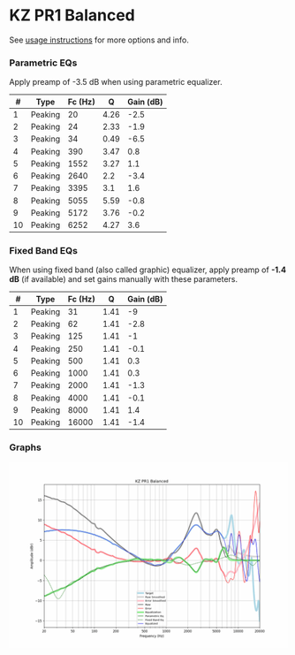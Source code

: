 # KZ PR1 Balanced
See [usage instructions](https://github.com/jaakkopasanen/AutoEq#usage) for more options and info.

### Parametric EQs
Apply preamp of -3.5 dB when using parametric equalizer.

|   # | Type    |   Fc (Hz) |    Q |   Gain (dB) |
|-----|---------|-----------|------|-------------|
|   1 | Peaking |        20 | 4.26 |        -2.5 |
|   2 | Peaking |        24 | 2.33 |        -1.9 |
|   3 | Peaking |        34 | 0.49 |        -6.5 |
|   4 | Peaking |       390 | 3.47 |         0.8 |
|   5 | Peaking |      1552 | 3.27 |         1.1 |
|   6 | Peaking |      2640 | 2.2  |        -3.4 |
|   7 | Peaking |      3395 | 3.1  |         1.6 |
|   8 | Peaking |      5055 | 5.59 |        -0.8 |
|   9 | Peaking |      5172 | 3.76 |        -0.2 |
|  10 | Peaking |      6252 | 4.27 |         3.6 |

### Fixed Band EQs
When using fixed band (also called graphic) equalizer, apply preamp of **-1.4 dB** (if available) and set gains manually with these parameters.

|   # | Type    |   Fc (Hz) |    Q |   Gain (dB) |
|-----|---------|-----------|------|-------------|
|   1 | Peaking |        31 | 1.41 |        -9   |
|   2 | Peaking |        62 | 1.41 |        -2.8 |
|   3 | Peaking |       125 | 1.41 |        -1   |
|   4 | Peaking |       250 | 1.41 |        -0.1 |
|   5 | Peaking |       500 | 1.41 |         0.3 |
|   6 | Peaking |      1000 | 1.41 |         0.3 |
|   7 | Peaking |      2000 | 1.41 |        -1.3 |
|   8 | Peaking |      4000 | 1.41 |        -0.1 |
|   9 | Peaking |      8000 | 1.41 |         1.4 |
|  10 | Peaking |     16000 | 1.41 |        -1.4 |

### Graphs
![](./KZ%20PR1%20Balanced.png)
